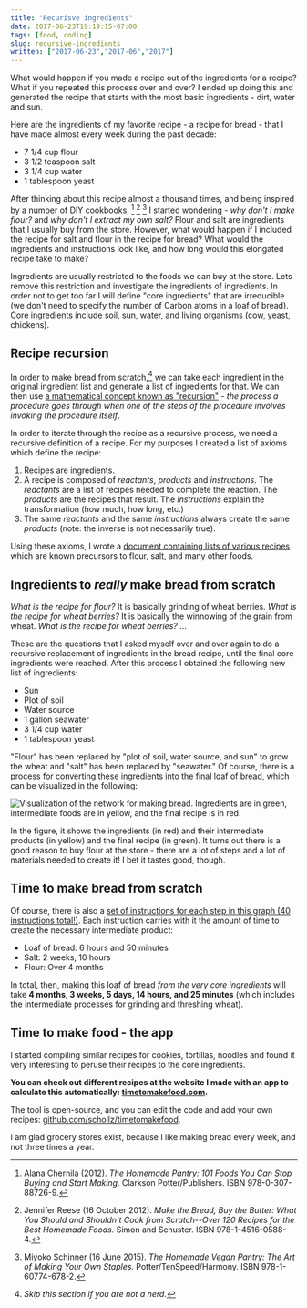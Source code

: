 ```yaml
---
title: "Recurisve ingredients"
date: 2017-06-23T19:19:15-07:00
tags: [food, coding]
slug: recursive-ingredients
written: ["2017-06-23","2017-06","2017"]
---
```


What would happen if you made a recipe out of the ingredients for a recipe? What if you repeated this process over and over? I ended up doing this and generated the recipe that starts with the most basic ingredients - dirt, water and sun.


Here are the ingredients of my favorite recipe - a recipe for bread - that I have made almost every week during the past decade:

-   7 1/4 cup flour
-   3 1/2 teaspoon salt
-   3 1/4 cup water
-   1 tablespoon yeast

After thinking about this recipe almost a thousand times, and being inspired by a number of DIY cookbooks, [^1] [^2] [^3] I started wondering - *why don't I make flour?* and *why don't I extract my own salt?* Flour and salt are ingredients that I usually buy from the store. However, what would happen if I included the recipe for salt and flour in the recipe for bread? What would the ingredients and instructions look like, and how long would this elongated recipe take to make?

Ingredients are usually restricted to the foods we can buy at the store. Lets remove this restriction and investigate the ingredients of ingredients. In order not to get too far I will define "core ingredients" that are irreducible (we don't need to specify the number of Carbon atoms in a loaf of bread). Core ingredients include soil, sun, water, and living organisms (cow, yeast, chickens).

## Recipe recursion

In order to make bread from scratch,[^4] we can take each ingredient in the original ingredient list and generate a list of ingredients for that. We can then use [a mathematical concept known as "recursion"](https://en.wikipedia.org/wiki/Recursion) - *the process a procedure goes through when one of the steps of the procedure involves invoking the procedure itself*.

In order to iterate through the recipe as a recursive process, we need a recursive definition of a recipe. For my purposes I created a list of axioms which define the recipe:

1.  Recipes are ingredients.
2.  A recipe is composed of *reactants*, *products* and *instructions*. The *reactants* are a list of recipes needed to complete the reaction. The *products* are the recipes that result. The *instructions* explain the transformation (how much, how long, etc.)
3.  The same *reactants* and the same *instructions* always create the same *products* (note: the inverse is not necessarily true).

Using these axioms, I wrote a [document containing lists of various recipes](https://github.com/schollz/timetomakefood/blob/master/datav2/data.toml) which are known precursors to flour, salt, and many other foods.

## Ingredients to *really* make bread from scratch

*What is the recipe for flour?* It is basically grinding of wheat berries. *What is the recipe for wheat berries?* It is basically the winnowing of the grain from wheat. *What is the recipe for wheat berries?* ...

These are the questions that I asked myself over and over again to do a recursive replacement of ingredients in the bread recipe, until the final core ingredients were reached. After this process I obtained the following new list of ingredients:

-   Sun
-   Plot of soil
-   Water source
-   1 gallon seawater
-   3 1/4 cup water
-   1 tablespoon yeast

"Flour" has been replaced by "plot of soil, water source, and sun" to grow the wheat and "salt" has been replaced by "seawater." Of course, there is a process for converting these ingredients into the final loaf of bread, which can be visualized in the following:

![Visualization of the network for making bread. Ingredients are in green, intermediate foods are in yellow, and the final recipe is in red.](/img/bread-graph.png)

In the figure, it shows the ingredients (in red) and their intermediate products (in yellow) and the final recipe (in green). It turns out there is a good reason to buy flour at the store - there are a lot of steps and a lot of materials needed to create it! I bet it tastes good, though.

## Time to make bread from scratch


Of course, there is also a [set of instructions for each step in this graph (40 instructions total!)](http://timetomakefood.com/loaf-of-bread/bread-dough/salt/flour/wheat-berries/cured-wheat/field-of-wheat/). Each instruction carries with it the amount of time to create the necessary intermediate product:

-   Loaf of bread: 6 hours and 50 minutes
-   Salt: 2 weeks, 10 hours
-   Flour: Over 4 months

In total, then, making this loaf of bread *from the very core ingredients* will take **4 months, 3 weeks, 5 days, 14 hours, and 25 minutes** (which includes the intermediate processes for grinding and threshing wheat).

## Time to make food - the app

I started compiling similar recipes for cookies, tortillas, noodles and found it very interesting to peruse their recipes to the core ingredients.

**You can check out different recipes at the website I made with an app to calculate this automatically: [timetomakefood.com](https://timetomakefood.com).**

The tool is open-source, and you can edit the code and add your own recipes: [github.com/schollz/timetomakefood](https://github.com/schollz/timetomakefood).

I am glad grocery stores exist, because I like making bread every week, and not three times a year.

[^1]: Alana Chernila (2012). *The Homemade Pantry: 101 Foods You Can Stop Buying and Start Making.* Clarkson Potter/Publishers. ISBN 978-0-307-88726-9.

[^2]: Jennifer Reese (16 October 2012). *Make the Bread, Buy the Butter: What You Should and Shouldn't Cook from Scratch--Over 120 Recipes for the Best Homemade Foods.* Simon and Schuster. ISBN 978-1-4516-0588-4.

[^3]: Miyoko Schinner (16 June 2015). *The Homemade Vegan Pantry: The Art of Making Your Own Staples.* Potter/TenSpeed/Harmony. ISBN 978-1-60774-678-2.

[^4]: *Skip this section if you are not a nerd.*
